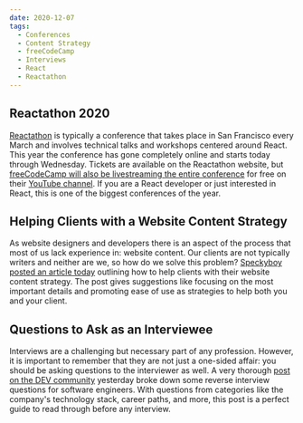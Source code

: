 ```yaml
---
date: 2020-12-07
tags:
  - Conferences
  - Content Strategy
  - freeCodeCamp
  - Interviews
  - React
  - Reactathon
---
```


## Reactathon 2020

[Reactathon](https://www.reactathon.com/) is typically a conference that takes place in San Francisco every March and involves technical talks and workshops centered around React. This year the conference has gone completely online and starts today through Wednesday. Tickets are available on the Reactathon website, but [freeCodeCamp will also be livestreaming the entire conference](https://www.freecodecamp.org/news/reactathon-2020-conference-live-youtube/) for free on their [YouTube channel](https://www.youtube.com/channel/UC8butISFwT-Wl7EV0hUK0BQ). If you are a React developer or just interested in React, this is one of the biggest conferences of the year.

## Helping Clients with a Website Content Strategy

As website designers and developers there is an aspect of the process that most of us lack experience in: website content. Our clients are not typically writers and neither are we, so how do we solve this problem? [Speckyboy posted an article today](https://speckyboy.com/help-clients-website-content-strategy/) outlining how to help clients with their website content strategy. The post gives suggestions like focusing on the most important details and promoting ease of use as strategies to help both you and your client.

## Questions to Ask as an Interviewee

Interviews are a challenging but necessary part of any profession. However, it is important to remember that they are not just a one-sided affair: you should be asking questions to the interviewer as well. A very thorough [post on the DEV community](https://dev.to/platisd/questions-you-should-ask-when-being-interviewed-57de) yesterday broke down some reverse interview questions for software engineers. With questions from categories like the company's technology stack, career paths, and more, this post is a perfect guide to read through before any interview.

